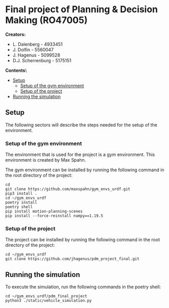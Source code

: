 # Final project of Planning & Decision Making (RO47005)


**Creators:**
- L. Dalenberg      - 4933451
- J. Dolfin         - 5560047
- J. Hagenus        - 5099528
- D.J. Scherrenburg - 5175151

**Contents**\
- [Setup](https://github.com/jhagenus/pdm_project_final/edit/main/README.md#setup)
  - [Setup of the gym environment](https://github.com/jhagenus/pdm_project_final/edit/main/README.md#setup-of-the-gym-environment)
  - [Setup of the project](https://github.com/jhagenus/pdm_project_final/edit/main/README.md#setup-of-the-project)
- [Running the simulation](https://github.com/jhagenus/pdm_project_final/edit/main/README.md#running-the-simulation)


## Setup
The following sectors will describe the steps needed for the setup of the environment. 

### Setup of the gym environment
The environment that is used for the project is a gym environment. This environment is created by Max Spahn.

The gym environment can be installed by running the following command in the root directory of the project:
```
cd
git clone https://github.com/maxspahn/gym_envs_urdf.git
pip3 install .
cd ~/gym_envs_urdf
poetry install
poetry shell
pip install motion-planning-scenes
pip install --force-reinstall numpy==1.19.5
```

### Setup of the project
The project can be installed by running the following command in the root directory of the project:
```
cd ~/gym_envs_urdf
git clone https://github.com/jhagenus/pdm_project_final.git
```

## Running the simulation
To execute the simulation, run the following commands in the poetry shell:
```
cd ~/gym_envs_urdf/pdm_final_project
python3 ./static/vehicle_simulation.py
```

